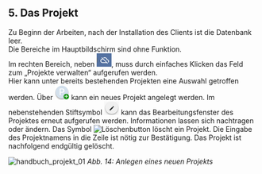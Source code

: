 ## 5. Das Projekt

Zu Beginn der Arbeiten, nach der Installation des Clients ist die
Datenbank leer.\
Die Bereiche im Hauptbildschirm sind ohne Funktion.\
Im rechten Bereich, neben ![Synchbutton](../buttons/Synchbutton.png), muss durch einfaches Klicken das Feld zum
„Projekte verwalten“ aufgerufen werden.\
Hier kann unter bereits bestehenden Projekten eine Auswahl getroffen
werden.
Über ![Projektplusbutton](../buttons/Projektplusbutton.png) kann ein neues Projekt angelegt werden.
Im nebenstehenden Stiftsymbol ![Bearbeitungsbutton](../buttons/Bearbeitungsbutton.png) kann das Bearbeitungsfenster des
Projektes erneut aufgerufen werden. Informationen lassen sich
nachtragen oder ändern.
Das Symbol ![Löschenbutton](../buttons/Löschenbutton.png) löscht ein Projekt. Die Eingabe des Projektnamens in die
Zeile ist nötig zur Bestätigung. Das Projekt ist nachfolgend endgültig
gelöscht.

![handbuch_projekt_01](../screenshots/handbuch_projekt_01.png)
*Abb. 14: Anlegen eines neuen Projekts*
